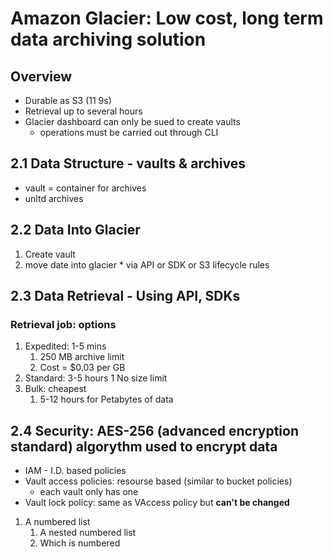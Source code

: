 # Amazon Glacier: Low cost, long term data archiving solution

## Overview
  * Durable as S3 (11 9s)
  * Retrieval up to several hours
  * Glacier dashboard can only be sued to create vaults
    * operations must be carried out through CLI

## 2.1 Data Structure - vaults & archives
  * vault = container for archives
  * unltd archives
  
## 2.2 Data Into Glacier
  1. Create vault
  2. move date into glacier
    * via API or SDK or S3 lifecycle rules

## 2.3 Data Retrieval - Using API, SDKs
### Retrieval job: options
1. Expedited: 1-5 mins
    1. 250 MB archive limit
    2. Cost = $0.03 per GB
2. Standard: 3-5 hours
    1 No size limit
3. Bulk: cheapest
    1. 5-12 hours for Petabytes of data
  
## 2.4 Security: AES-256 (advanced encryption standard) algorythm used to encrypt data
* IAM - I.D. based policies
* Vault access policies: resourse based (similar to bucket policies)
  * each vault only has one
* Vault lock policy: same as VAccess policy but **can't be changed**
1. A numbered list
    1. A nested numbered list
    2. Which is numbered
